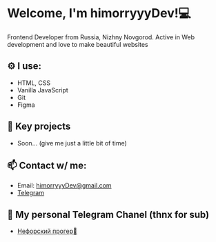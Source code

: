# Welcome, I'm himorryyyDev!💻
Frontend Developer from Russia, Nizhny Novgorod. Active in Web development and love to make beautiful websites

## ⚙️ I use:
- HTML, CSS
- Vanilla JavaScript
- Git
- Figma

## 🌟 Key projects
- Soon... (give me just a little bit of time)

## 📫 Contact w/ me:
- Email: himorryyyDev@gmail.com
- [Telegram](https://t.me/himorryyyDev)

## 🪭 My personal Telegram Chanel (thnx for sub)
- [Нефорский прогер🪭](https://t.me/neforprogerr)
